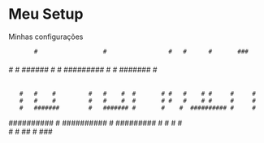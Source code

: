 # Meu Setup
Minhas configurações


           #                  #                 #   #      #       ###   
  ######   #    #    ######   #    #  ######### #   #   #######   #   #  
       #   #    #         #   #    #  #       # #   #    # #     #     # 
       #   #    #         #   #    #  #       # #   #    # #     #     # 
       #   #######        #   ####### #       #    #  ########## #     # 
##########      #  ##########      #  #########   #        #      #   #  
                #                  #            ##         #       ###   
                                                                         

                                         
